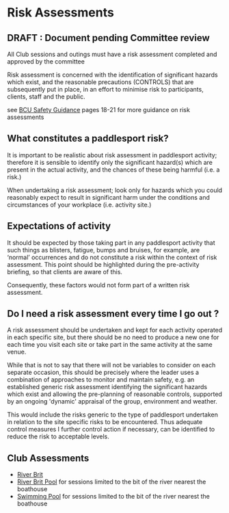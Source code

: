 # Risk Assessments #

## DRAFT : Document pending Committee review ##

All Club sessions and outings must have a risk assessment completed and approved by the committee

Risk assessment is concerned with the identification of significant hazards which exist, and the reasonable precautions (CONTROLS) that are subsequently put in place, in an effort to minimise risk to participants, clients, staff and the public. 

see [BCU Safety Guidance](https://www.britishcanoeing.org.uk/uploads/commonUploads/British-Canoeing-Safety-Guidance.pdf)  pages 18-21 for more guidance on risk assessments



## What constitutes a paddlesport risk? ##


It is important to be realistic about risk assessment in  paddlesport activity; therefore it is sensible to identify only the significant hazard(s) which are present in the actual activity, and the chances of these being harmful (i.e. a risk.) 

When undertaking a risk assessment; look only for hazards which you could reasonably expect to result in significant harm under the conditions and circumstances of your workplace (i.e. activity site.) 

## Expectations of activity ##

It should be expected by those taking part in any paddlesport activity that such things as blisters, fatigue, bumps and bruises, for example, are ‘normal’ occurrences and do not constitute a risk within the context of risk assessment. This point should be highlighted during the pre-­activity briefing, so that clients are aware of this.

Consequently, these factors would not form part of a written risk assessment. 



## Do I need a risk assessment every time I go out ? ## 

A risk assessment should be undertaken and kept for each activity operated in each specific site, but there  should be no need to produce a new one for each time you visit each site or take part in the same activity at the same venue.

While that is not to say that there will not  be variables to consider on each separate occasion, this should be precisely where the leader uses a combination of approaches to monitor and maintain safety, e.g. an  established generic risk assessment identifying the  significant hazards which exist and allowing the pre-­planning of reasonable controls, supported by an ongoing  'dynamic' appraisal of the group, environment and  weather.

This would include the risks generic to the type of  paddlesport undertaken in relation to the site specific  risks to be encountered. Thus adequate control measures  I further control action if necessary, can be identified to  reduce the risk to acceptable levels.


## Club Assessments ##

 * [River Brit](./river-brit-risk-assessment)
 * [River Brit Pool](./river-brit-pool-risk-assessment) for sessions limited to the bit of the river nearest the boathouse
 * [Swimming Pool](./swimming-pool-risk-assessment) for sessions limited to the bit of the river nearest the boathouse

